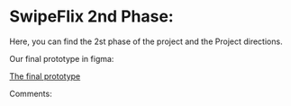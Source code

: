 # SwipeFlix 2nd Phase:

Here, you can find the 2st phase of the project and the Project directions.

Our final prototype in figma:

[The final prototype](https://www.figma.com/file/z3v6GxxJaqDeFiltMBOkXt/SwipeFlix?type=design&t=eZNPtfMlJK3yp3k8-6)

Comments:


